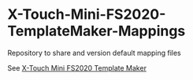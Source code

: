 # X-Touch-Mini-FS2020-TemplateMaker-Mappings

Repository to share and version default mapping files

See [X-Touch Mini FS2020 Template Maker](https://github.com/cgspeck/X-Touch-Mini-FS2020-TemplateMaker)
